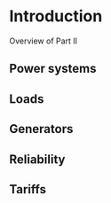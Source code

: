 # Introduction

Overview of Part II

## Power systems

## Loads

## Generators

## Reliability

## Tariffs
